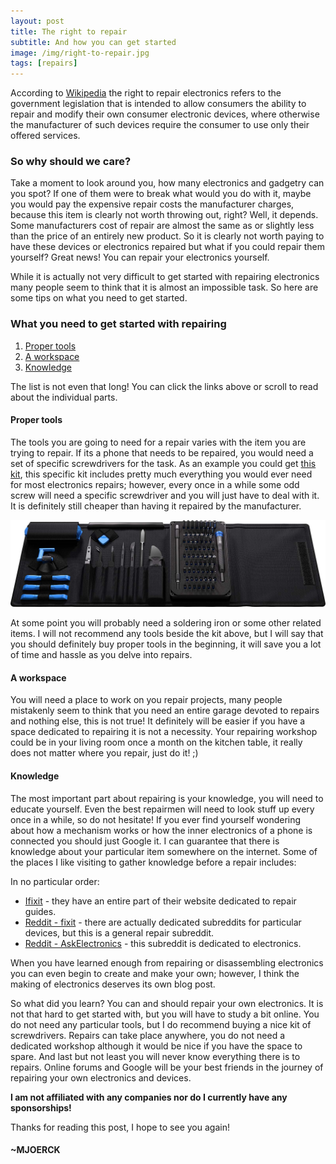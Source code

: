 ```yaml
---
layout: post
title: The right to repair
subtitle: And how you can get started
image: /img/right-to-repair.jpg
tags: [repairs]
---
```


According to [Wikipedia](https://en.wikipedia.org/wiki/Electronics_right_to_repair) the right to repair electronics refers to the government legislation that is intended to allow consumers the ability to repair and modify their own consumer electronic devices, where otherwise the manufacturer of such devices require the consumer to use only their offered services.

### So why should we care?

Take a moment to look around you, how many electronics and gadgetry can you spot? If one of them were to break what would you do with it, maybe you would pay the expensive repair costs the manufacturer charges, because this item is clearly not worth throwing out, right? Well, it depends.
Some manufacturers cost of repair are almost the same as or slightly less than the price of an entirely new product. So it is clearly not worth paying to have these devices or electronics repaired but what if you could repair them yourself? Great news! You can repair your electronics yourself.

While it is actually not very difficult to get started with repairing electronics many people seem to think that it is almost an impossible task. So here are some tips on what you need to get started.

### What you need to get started with repairing
1. [Proper tools](#proper-tools)
2. [A workspace](#a-workspace)
3. [Knowledge](#knowledge)

The list is not even that long! You can click the links above or scroll to read about the individual parts.

#### Proper tools
The tools you are going to need for a repair varies with the item you are trying to repair. If its a phone that needs to be repaired, you would need a set of specific screwdrivers for the task. As an example you could get [this kit](https://www.ifixit.com/Store/Tools/Pro-Tech-Toolkit/IF145-307), this specific kit includes pretty much everything you would ever need for most electronics repairs; however, every once in a while some odd screw will need a specific screwdriver and you will just have to deal with it. It is definitely still cheaper than having it repaired by the manufacturer.

![Toolkit](/img/tool-kit.jpg)

At some point you will probably need a soldering iron or some other related items. I will not recommend any tools beside the kit above, but I will say that you should definitely buy proper tools in the beginning, it will save you a lot of time and hassle as you delve into repairs.

#### A workspace
You will need a place to work on you repair projects, many people mistakenly seem to think that you need an entire garage devoted to repairs and nothing else, this is not true! It definitely will be easier if you have a space dedicated to repairing it is not a necessity. Your repairing workshop could be in your living room once a month on the kitchen table, it really does not matter where you repair, just do it! ;)

#### Knowledge
The most important part about repairing is your knowledge, you will need to educate yourself. Even the best repairmen will need to look stuff up every once in a while, so do not hesitate! If you ever find yourself wondering about how a mechanism works or how the inner electronics of a phone is connected you should just Google it. I can guarantee that there is knowledge about your particular item somewhere on the internet. Some of the places I like visiting to gather knowledge before a repair includes:

In no particular order:

- [Ifixit](https://www.ifixit.com/Guide) - they have an entire part of their website dedicated to repair guides.
- [Reddit - fixit](https://www.reddit.com/r/fixit/) - there are actually dedicated subreddits for particular devices, but this is a general repair subreddit.
- [Reddit - AskElectronics](https://www.reddit.com/r/AskElectronics/) - this subreddit is dedicated to electronics.

When you have learned enough from repairing or disassembling electronics you can even begin to create and make your own; however, I think the making of electronics deserves its own blog post.

So what did you learn? You can and should repair your own electronics. It is not that hard to get started with, but you will have to study a bit online. You do not need any particular tools, but I do recommend buying a nice kit of screwdrivers. Repairs can take place anywhere, you do not need a dedicated workshop although it would be nice if you have the space to spare. And last but not least you will never know everything there is to repairs. Online forums and Google will be your best friends in the journey of repairing your own electronics and devices.

**I am not affiliated with any companies nor do I currently have any sponsorships!**

Thanks for reading this post, I hope to see you again!

#### ~MJOERCK
